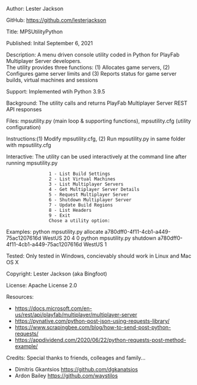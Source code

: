 
Author:      Lester Jackson

GitHub:      https://github.com/lesterjackson

Title:       MPSUtilityPython

Published:   Inital September 6, 2021

Description: A menu driven console utility coded in Python for PlayFab Multiplayer Server developers.  
             The utility provides three functions: (1) Allocates game servers, (2) Configures game server limits
             and (3) Reports status for game server builds, virtual machines and sessions

Support:     Implemented wtih Python 3.9.5

Background:  The utility calls and returns PlayFab Multiplayer Server REST API responses

Files:       mpsutility.py (main loop & supporting functions), mpsutility.cfg (utility configuration)

Instructions:(1) Modify mpsutility.cfg, (2) Run mpsutility.py in same folder with mpsutility.cfg

Interactive: The utility can be used interactively at the command line after running mpsutility.py

                    1 - List Build Settings
                    2 - List Virtual Machines
                    3 - List Multiplayer Servers      
                    4 - Get Multiplayer Server Details
                    5 - Request Multiplayer Server    
                    6 - Shutdown Multiplayer Server   
                    7 - Update Build Regions
                    8 - List Headers
                    9 - Exit
                    Chose a utility option:

Examples:
             python mpsutility.py allocate a780dff0-4f11-4cb1-a449-75ac1207616d WestUS 20 4 0
             python mpsutility.py shutdown a780dff0-4f11-4cb1-a449-75ac1207616d WestUS 1

Tested:      Only tested in Windows, concievably should work in Linux and Mac OS X

Copyright:   Lester Jackson (aka Bingfoot)

License:     Apache License 2.0

Resources:   

- https://docs.microsoft.com/en-us/rest/api/playfab/multiplayer/multiplayer-server
- https://pynative.com/python-post-json-using-requests-library/
- https://www.scrapingbee.com/blog/how-to-send-post-python-requests/
- https://appdividend.com/2020/06/22/python-requests-post-method-example/

Credits:     Special thanks to friends, colleages and family...

- Dimitris Gkantsios https://github.com/dgkanatsios
- Ardon Bailey https://github.com/waystilos

